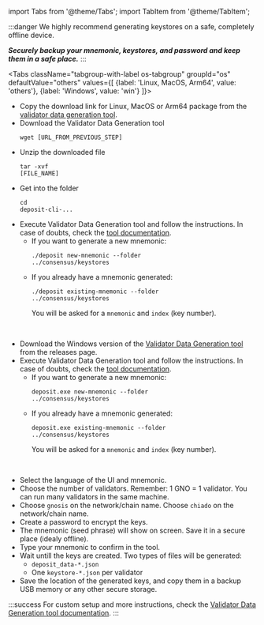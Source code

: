 import Tabs from '@theme/Tabs';
import TabItem from '@theme/TabItem';

:::danger
We highly recommend generating keystores on a safe, completely offline device.

***Securely backup your mnemonic, keystores, and password and keep them in a safe place.***
:::

<Tabs className="tabgroup-with-label os-tabgroup" groupId="os" defaultValue="others" values={[
        {label: 'Linux, MacOS, Arm64', value: 'others'},
        {label: 'Windows', value: 'win'}
    ]}>
    <TabItem value="others">
        <div>
            <ul>
                <li>Copy the download link for Linux, MacOS or Arm64 package from the <a href="https://github.com/gnosischain/validator-data-generator/releases" target="_blank">validator data generation tool</a>.</li>
                <li>
                    Download the Validator Data Generation tool
                    <pre><code>wget [URL_FROM_PREVIOUS_STEP]</code></pre>
                </li>
                <li>
                    Unzip the downloaded file
                    <pre><code>tar -xvf [FILE_NAME]</code></pre>
                </li>
                <li>
                    Get into the folder
                    <pre><code>cd deposit-cli-...</code></pre>
                </li>
                <li>
                    Execute Validator Data Generation tool and follow the instructions.
                    In case of doubts, check the <a href="/node/guide/validator/generate-keys-cli-tool/">tool documentation</a>.
                    <ul>
                        <li>
                            If you want to generate a new mnemonic:
                            <pre><code>./deposit new-mnemonic --folder ../consensus/keystores</code></pre>
                        </li>
                        <li>
                            If you already have a mnemonic generated:
                            <pre><code>./deposit existing-mnemonic --folder ../consensus/keystores</code></pre>
                            You will be asked for a <code>mnemonic</code> and <code>index</code> (key number).
                        </li>
                    </ul>
                </li>
            </ul>    
        </div>
    </TabItem>
    <TabItem value="win">
        <div>
            <ul>
                <li>
                    Download the Windows version of the <a href="https://github.com/gnosischain/validator-data-generator/releases" target="_blank">Validator Data Generation tool</a> from the releases page.
                </li>
                <li>
                    Execute Validator Data Generation tool and follow the instructions.
                    In case of doubts, check the <a href="/node/guide/validator/generate-keys-cli-tool/">tool documentation</a>.
                    <ul>
                        <li>
                            If you want to generate a new mnemonic:
                            <pre><code>deposit.exe new-mnemonic --folder ../consensus/keystores</code></pre>
                        </li>
                        <li>
                            If you already have a mnemonic generated:
                            <pre><code>deposit.exe existing-mnemonic --folder ../consensus/keystores</code></pre>
                            You will be asked for a <code>mnemonic</code> and <code>index</code> (key number).
                        </li>
                    </ul>
                </li>
            </ul>                    
        </div>
    </TabItem>
</Tabs>
<ul>
    <li>Select the language of the UI and mnemonic.</li>
    <li>Choose the number of validators. Remember: 1 GNO = 1 validator. You can run many validators in the same machine.</li>
    <li>
        <Tabs className="tabgroup-with-label network-tabgroup" groupId="network" defaultValue="gnosis" values={[
            {label: 'Gnosis', value: 'gnosis'},
            {label: 'Chiado', value: 'chiado'}
        ]}>
            <TabItem value="gnosis">Choose <code>gnosis</code> on the network/chain name.</TabItem>
            <TabItem value="chiado">Choose <code>chiado</code> on the network/chain name.</TabItem>
        </Tabs>
    </li>
    <li>Create a password to encrypt the keys.</li>
    <li>The mnemonic (seed phrase) will show on screen. Save it in a secure place (idealy offline).</li>
    <li>Type your mnemonic to confirm in the tool.</li>
    <li>
        Wait untill the keys are created. Two types of files will be generated: 
        <ul>
            <li><code>deposit_data-*.json</code></li>
            <li>One <code>keystore-*.json</code> per validator</li>
        </ul>
    </li>
    <li>Save the location of the generated keys, and copy them in a backup USB memory or any other secure storage.</li>
</ul>

:::success
For custom setup and more instructions, check the [Validator Data Generation tool documentation](/node/guide/validator/generate-keys-cli-tool/).
:::
